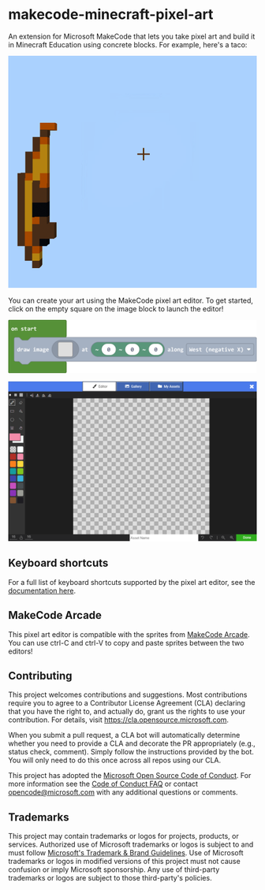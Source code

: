 # makecode-minecraft-pixel-art

An extension for Microsoft MakeCode that lets you take pixel art and build it in Minecraft Education using concrete blocks. For example, here's a taco:

![An animation showing a taco pixel art image made from concrete being built in Minecraft Education](./images/taco-build.gif)


You can create your art using the MakeCode pixel art editor. To get started, click on the empty square on the image block to launch the editor!

![The draw image block from this extension](https://github.com/microsoft/makecode-minecraft-pixel-art/blob/master/images/draw-image-block.png?raw=true)

![The MakeCode pixel art editor](https://github.com/microsoft/makecode-minecraft-pixel-art/blob/master/images/pixel-art-editor.png?raw=true)

## Keyboard shortcuts

For a full list of keyboard shortcuts supported by the pixel art editor, see the [documentation here](https://makecode.com/asset-editor-shortcuts).

## MakeCode Arcade

This pixel art editor is compatible with the sprites from [MakeCode Arcade](https://arcade.makecode.com). You can use ctrl-C and ctrl-V to copy and paste sprites between the two editors!

## Contributing

This project welcomes contributions and suggestions.  Most contributions require you to agree to a
Contributor License Agreement (CLA) declaring that you have the right to, and actually do, grant us
the rights to use your contribution. For details, visit https://cla.opensource.microsoft.com.

When you submit a pull request, a CLA bot will automatically determine whether you need to provide
a CLA and decorate the PR appropriately (e.g., status check, comment). Simply follow the instructions
provided by the bot. You will only need to do this once across all repos using our CLA.

This project has adopted the [Microsoft Open Source Code of Conduct](https://opensource.microsoft.com/codeofconduct/).
For more information see the [Code of Conduct FAQ](https://opensource.microsoft.com/codeofconduct/faq/) or
contact [opencode@microsoft.com](mailto:opencode@microsoft.com) with any additional questions or comments.

## Trademarks

This project may contain trademarks or logos for projects, products, or services. Authorized use of Microsoft 
trademarks or logos is subject to and must follow 
[Microsoft's Trademark & Brand Guidelines](https://www.microsoft.com/en-us/legal/intellectualproperty/trademarks/usage/general).
Use of Microsoft trademarks or logos in modified versions of this project must not cause confusion or imply Microsoft sponsorship.
Any use of third-party trademarks or logos are subject to those third-party's policies.
